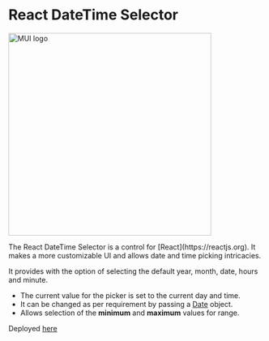 # React DateTime Selector

<img height="400px" src="https://res.cloudinary.com/drnym8nne/image/upload/v1687972800/Screenshot_2023-06-28_231938_ga8c4x.png" alt="MUI logo">

<p>The React DateTime Selector is a control for [React](https://reactjs.org). It makes a more customizable UI and allows date and time picking intricacies.</p>
<p>It provides with the option of selecting the default year, month, date, hours and minute.</p>

<ul>
    <li>
        The current value for the picker is set to the current day and time.
    </li>
    <li>
        It can be changed as per requirement by passing a <a href="https://developer.mozilla.org/en-US/docs/Web/JavaScript/Reference/Global_Objects/Date" >Date</a> object.
    </li>
    <li>
        Allows selection of the <b>minimum</b> and <b>maximum</b> values for range.
    </li>
</ul>

Deployed <a href="https://custom-react-datepicker-pi.vercel.app/">here</a>
